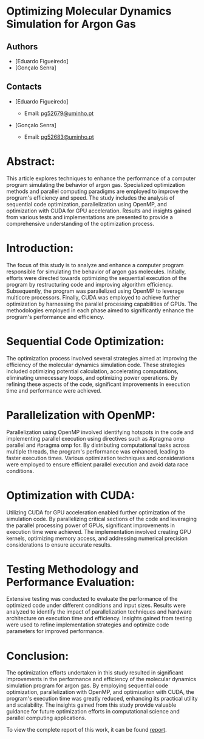 # Optimizing Molecular Dynamics Simulation for Argon Gas

## Authors
- [Eduardo Figueiredo]
- [Gonçalo Senra]

## Contacts
- [Eduardo Figueiredo]
    - Email: pg52679@uminho.pt

- [Gonçalo Senra]
    - Email: pg52683@uminho.pt

# Abstract:
This article explores techniques to enhance the performance of a computer program simulating the behavior of argon gas. Specialized optimization methods and parallel computing paradigms are employed to improve the program's efficiency and speed. The study includes the analysis of sequential code optimization, parallelization using OpenMP, and optimization with CUDA for GPU acceleration. Results and insights gained from various tests and implementations are presented to provide a comprehensive understanding of the optimization process.

# Introduction:
The focus of this study is to analyze and enhance a computer program responsible for simulating the behavior of argon gas molecules. Initially, efforts were directed towards optimizing the sequential execution of the program by restructuring code and improving algorithm efficiency. Subsequently, the program was parallelized using OpenMP to leverage multicore processors. Finally, CUDA was employed to achieve further optimization by harnessing the parallel processing capabilities of GPUs. The methodologies employed in each phase aimed to significantly enhance the program's performance and efficiency.

# Sequential Code Optimization:
The optimization process involved several strategies aimed at improving the efficiency of the molecular dynamics simulation code. These strategies included optimizing potential calculation, accelerating computations, eliminating unnecessary loops, and optimizing power operations. By refining these aspects of the code, significant improvements in execution time and performance were achieved.

# Parallelization with OpenMP:
Parallelization using OpenMP involved identifying hotspots in the code and implementing parallel execution using directives such as #pragma omp parallel and #pragma omp for. By distributing computational tasks across multiple threads, the program's performance was enhanced, leading to faster execution times. Various optimization techniques and considerations were employed to ensure efficient parallel execution and avoid data race conditions.

# Optimization with CUDA:
Utilizing CUDA for GPU acceleration enabled further optimization of the simulation code. By parallelizing critical sections of the code and leveraging the parallel processing power of GPUs, significant improvements in execution time were achieved. The implementation involved creating GPU kernels, optimizing memory access, and addressing numerical precision considerations to ensure accurate results.

# Testing Methodology and Performance Evaluation:
Extensive testing was conducted to evaluate the performance of the optimized code under different conditions and input sizes. Results were analyzed to identify the impact of parallelization techniques and hardware architecture on execution time and efficiency. Insights gained from testing were used to refine implementation strategies and optimize code parameters for improved performance.

# Conclusion:
The optimization efforts undertaken in this study resulted in significant improvements in the performance and efficiency of the molecular dynamics simulation program for argon gas. By employing sequential code optimization, parallelization with OpenMP, and optimization with CUDA, the program's execution time was greatly reduced, enhancing its practical utility and scalability. The insights gained from this study provide valuable guidance for future optimization efforts in computational science and parallel computing applications.

To view the complete report of this work, it can be found [report](/code_wa3/Report_CP_WA3.pdf).

